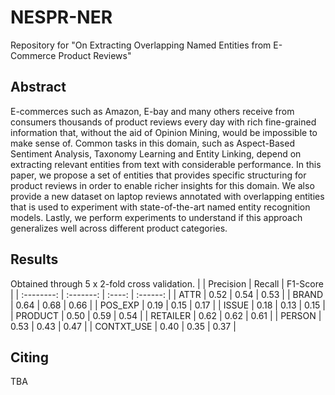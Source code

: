 # NESPR-NER
Repository for "On Extracting Overlapping Named Entities from E-Commerce Product Reviews"

## Abstract
E-commerces such as Amazon, E-bay and many others receive from consumers thousands of product reviews every day with rich fine-grained information that, without the aid of Opinion Mining, would be impossible to make sense of. Common tasks in this domain, such as Aspect-Based Sentiment Analysis, Taxonomy Learning and Entity Linking, depend on extracting relevant entities from text with considerable performance. In this paper, we propose a set of entities that provides specific structuring for product reviews in order to enable richer insights for this domain. We also provide a new dataset on laptop reviews annotated with overlapping entities that is used to experiment with state-of-the-art named entity recognition models. Lastly, we perform experiments to understand if this approach generalizes well across different product categories. 

## Results
Obtained through 5 x 2-fold cross validation.
|            | Precision | Recall | F1-Score |
| :--------: | :-------: | :----: | :------: |
|    ATTR    |   0.52    |  0.54  |   0.53   |
|   BRAND    |   0.64    |  0.68  |   0.66   |
|  POS_EXP   |   0.19    |  0.15  |   0.17   |
|   ISSUE    |   0.18    |  0.13  |   0.15   |
|  PRODUCT   |   0.50    |  0.59  |   0.54   |
|  RETAILER  |   0.62    |  0.62  |   0.61   |
|   PERSON   |   0.53    |  0.43  |   0.47   |
| CONTXT_USE |   0.40    |  0.35  |   0.37   |


## Citing
TBA